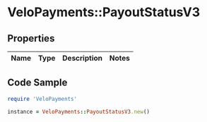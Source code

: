 # VeloPayments::PayoutStatusV3

## Properties

Name | Type | Description | Notes
------------ | ------------- | ------------- | -------------

## Code Sample

```ruby
require 'VeloPayments'

instance = VeloPayments::PayoutStatusV3.new()
```


